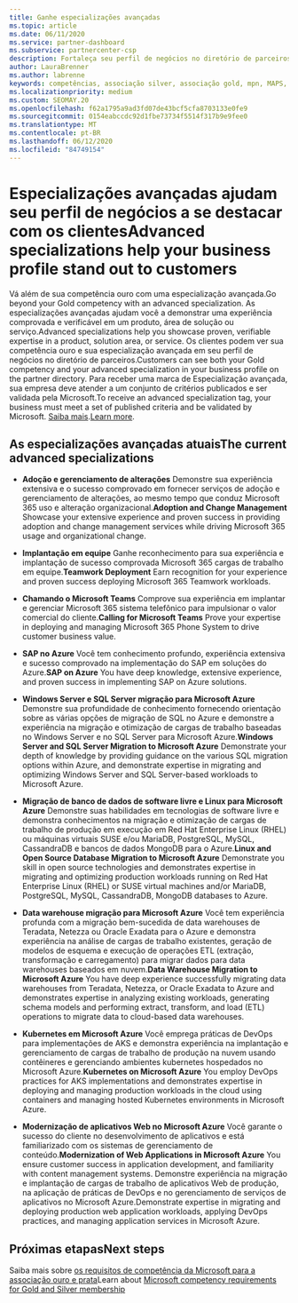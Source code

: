 ```yaml
---
title: Ganhe especializações avançadas
ms.topic: article
ms.date: 06/11/2020
ms.service: partner-dashboard
ms.subservice: partnercenter-csp
description: Fortaleça seu perfil de negócios no diretório de parceiros. Saiba como obter especializações avançadas junto com suas competências Gold/Silver.
author: LauraBrenner
ms.author: labrenne
keywords: competências, associação silver, associação gold, mpn, MAPS, proficiência, Microsoft Partner Network, associação de rede, especializações avançadas
ms.localizationpriority: medium
ms.custom: SEOMAY.20
ms.openlocfilehash: f62a1795a9ad3fd07de43bcf5cfa8703133e0fe9
ms.sourcegitcommit: 0154eabccdc92d1fbe73734f5514f317b9e9fee0
ms.translationtype: MT
ms.contentlocale: pt-BR
ms.lasthandoff: 06/12/2020
ms.locfileid: "84749154"
---
```

# <a name="advanced-specializations-help-your-business-profile-stand-out-to-customers"></a><span data-ttu-id="1556e-105">Especializações avançadas ajudam seu perfil de negócios a se destacar com os clientes</span><span class="sxs-lookup"><span data-stu-id="1556e-105">Advanced specializations help your business profile stand out to customers</span></span>

<span data-ttu-id="1556e-106">Vá além de sua competência ouro com uma especialização avançada.</span><span class="sxs-lookup"><span data-stu-id="1556e-106">Go beyond your Gold competency with an advanced specialization.</span></span> <span data-ttu-id="1556e-107">As especializações avançadas ajudam você a demonstrar uma experiência comprovada e verificável em um produto, área de solução ou serviço.</span><span class="sxs-lookup"><span data-stu-id="1556e-107">Advanced specializations help you showcase proven, verifiable expertise in a product, solution area, or service.</span></span> <span data-ttu-id="1556e-108">Os clientes podem ver sua competência ouro e sua especialização avançada em seu perfil de negócios no diretório de parceiros.</span><span class="sxs-lookup"><span data-stu-id="1556e-108">Customers can see both your Gold competency and your advanced specialization in your business profile on the partner directory.</span></span> <span data-ttu-id="1556e-109">Para receber uma marca de Especialização avançada, sua empresa deve atender a um conjunto de critérios publicados e ser validada pela Microsoft.</span><span class="sxs-lookup"><span data-stu-id="1556e-109">To receive an advanced specialization tag, your business must meet a set of published criteria and be validated by Microsoft.</span></span> <span data-ttu-id="1556e-110">[Saiba mais](https://partner.microsoft.com/membership/advanced-specialization).</span><span class="sxs-lookup"><span data-stu-id="1556e-110">[Learn more](https://partner.microsoft.com/membership/advanced-specialization).</span></span>

## <a name="the-current-advanced-specializations"></a><span data-ttu-id="1556e-111">As especializações avançadas atuais</span><span class="sxs-lookup"><span data-stu-id="1556e-111">The current advanced specializations</span></span>

- <span data-ttu-id="1556e-112">**Adoção e gerenciamento de alterações** Demonstre sua experiência extensiva e o sucesso comprovado em fornecer serviços de adoção e gerenciamento de alterações, ao mesmo tempo que conduz Microsoft 365 uso e alteração organizacional.</span><span class="sxs-lookup"><span data-stu-id="1556e-112">**Adoption and Change Management** Showcase your extensive experience and proven success in providing adoption and change management services while driving Microsoft 365 usage and organizational change.</span></span>

- <span data-ttu-id="1556e-113">**Implantação em equipe** Ganhe reconhecimento para sua experiência e implantação de sucesso comprovada Microsoft 365 cargas de trabalho em equipe.</span><span class="sxs-lookup"><span data-stu-id="1556e-113">**Teamwork Deployment** Earn recognition for your experience and proven success deploying Microsoft 365 Teamwork workloads.</span></span>

- <span data-ttu-id="1556e-114">**Chamando o Microsoft Teams** Comprove sua experiência em implantar e gerenciar Microsoft 365 sistema telefônico para impulsionar o valor comercial do cliente.</span><span class="sxs-lookup"><span data-stu-id="1556e-114">**Calling for Microsoft Teams** Prove your expertise in deploying and managing Microsoft 365 Phone System to drive customer business value.</span></span>

- <span data-ttu-id="1556e-115">**SAP no Azure** Você tem conhecimento profundo, experiência extensiva e sucesso comprovado na implementação do SAP em soluções do Azure.</span><span class="sxs-lookup"><span data-stu-id="1556e-115">**SAP on Azure** You have deep knowledge, extensive experience, and proven success in implementing SAP on Azure solutions.</span></span> 

- <span data-ttu-id="1556e-116">**Windows Server e SQL Server migração para Microsoft Azure** Demonstre sua profundidade de conhecimento fornecendo orientação sobre as várias opções de migração de SQL no Azure e demonstre a experiência na migração e otimização de cargas de trabalho baseadas no Windows Server e no SQL Server para Microsoft Azure.</span><span class="sxs-lookup"><span data-stu-id="1556e-116">**Windows Server and SQL Server Migration to Microsoft Azure** Demonstrate your depth of knowledge by providing guidance on the various SQL migration options within Azure, and demonstrate expertise in migrating and optimizing Windows Server and SQL Server-based workloads to Microsoft Azure.</span></span> 

- <span data-ttu-id="1556e-117">**Migração de banco de dados de software livre e Linux para Microsoft Azure** Demonstre suas habilidades em tecnologias de software livre e demonstra conhecimentos na migração e otimização de cargas de trabalho de produção em execução em Red Hat Enterprise Linux (RHEL) ou máquinas virtuais SUSE e/ou MariaDB, PostgreSQL, MySQL, CassandraDB e bancos de dados MongoDB para o Azure.</span><span class="sxs-lookup"><span data-stu-id="1556e-117">**Linux and Open Source Database Migration to Microsoft Azure** Demonstrate you skill in open source technologies and demonstrates expertise in migrating and optimizing production workloads running on Red Hat Enterprise Linux (RHEL) or SUSE virtual machines and/or MariaDB, PostgreSQL, MySQL, CassandraDB, MongoDB databases to Azure.</span></span>

- <span data-ttu-id="1556e-118">**Data warehouse migração para Microsoft Azure** Você tem experiência profunda com a migração bem-sucedida de data warehouses de Teradata, Netezza ou Oracle Exadata para o Azure e demonstra experiência na análise de cargas de trabalho existentes, geração de modelos de esquema e execução de operações ETL (extração, transformação e carregamento) para migrar dados para data warehouses baseados em nuvem.</span><span class="sxs-lookup"><span data-stu-id="1556e-118">**Data Warehouse Migration to Microsoft Azure** You have deep experience successfully migrating data warehouses from Teradata, Netezza, or Oracle Exadata to Azure and demonstrates expertise in analyzing existing workloads, generating schema models and performing extract, transform, and load (ETL) operations to migrate data to cloud-based data warehouses.</span></span>

- <span data-ttu-id="1556e-119">**Kubernetes em Microsoft Azure** Você emprega práticas de DevOps para implementações de AKS e demonstra experiência na implantação e gerenciamento de cargas de trabalho de produção na nuvem usando contêineres e gerenciando ambientes kubernetes hospedados no Microsoft Azure.</span><span class="sxs-lookup"><span data-stu-id="1556e-119">**Kubernetes on Microsoft Azure** You employ DevOps practices for AKS implementations and demonstrates expertise in deploying and managing production workloads in the cloud using containers and managing hosted Kubernetes environments in Microsoft Azure.</span></span>

- <span data-ttu-id="1556e-120">**Modernização de aplicativos Web no Microsoft Azure** Você garante o sucesso do cliente no desenvolvimento de aplicativos e está familiarizado com os sistemas de gerenciamento de conteúdo.</span><span class="sxs-lookup"><span data-stu-id="1556e-120">**Modernization of Web Applications in Microsoft Azure** You ensure customer success in application development, and familiarity with content management systems.</span></span> <span data-ttu-id="1556e-121">Demonstre experiência na migração e implantação de cargas de trabalho de aplicativos Web de produção, na aplicação de práticas de DevOps e no gerenciamento de serviços de aplicativos no Microsoft Azure.</span><span class="sxs-lookup"><span data-stu-id="1556e-121">Demonstrate expertise in migrating and deploying production web application workloads, applying DevOps practices, and managing application services in Microsoft Azure.</span></span>

 ## <a name="next-steps"></a><span data-ttu-id="1556e-122">Próximas etapas</span><span class="sxs-lookup"><span data-stu-id="1556e-122">Next steps</span></span>

 <span data-ttu-id="1556e-123">Saiba mais sobre [os requisitos de competência da Microsoft para a associação ouro e prata](learn-about-competencies.md)</span><span class="sxs-lookup"><span data-stu-id="1556e-123">Learn about [Microsoft competency requirements for Gold and Silver membership](learn-about-competencies.md)</span></span>